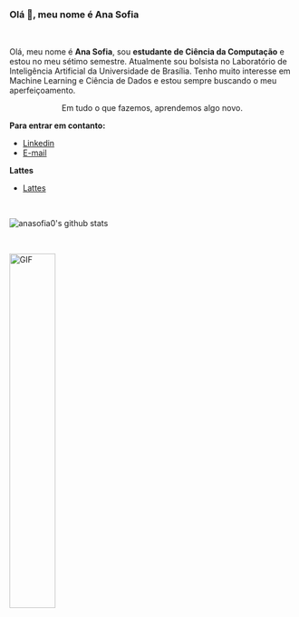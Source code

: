 <!--
<style>
a:link {
  color: #b647ff;
  background-color: transparent;
  text-decoration: none;
}
</style>

<style>
img {
    display: block;
    margin-left: auto;
    margin-right: auto;
}
</style>
-->

### Olá 👋, meu nome é Ana Sofia

<!--
<a href="https://www.linkedin.com/in/anasofiaschweizersilvestre/">
  <img align="left" alt="Mehdi's LinkdeIn" width="22px" src="https://cdn.jsdelivr.net/npm/simple-icons@v3/icons/linkedin.svg" />
</a>
-->
<br />

Olá, meu nome é **Ana Sofia**, sou **estudante de Ciência da Computação** e estou no meu sétimo semestre. Atualmente sou bolsista no Laboratório de Inteligência Artificial da Universidade de Brasília. Tenho muito interesse em Machine Learning e Ciência de Dados e estou sempre buscando o meu aperfeiçoamento.


<p align= "center">Em tudo o que fazemos, aprendemos algo novo.</p>

**Para entrar em contanto:**

- [Linkedin](https://www.linkedin.com/in/anasofiaschweizersilvestre/)
- [E-mail](anasofia.s.silvestre@gmail.com)

**Lattes**
- [Lattes](http://lattes.cnpq.br/3673783541844654)

<br />


![anasofia0's github stats](https://github-readme-stats.vercel.app/api?username=anasofia0&show_icons=true&cache_seconds=86400&theme=jolly)


<br />

<p>
  <img align="center" alt="GIF" src="https://media.giphy.com/media/8rFNes6jllJQRnHTsF/giphy.gif" width=40%/>
</p>
